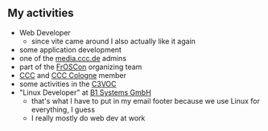 ## My activities

* Web Developer
  * since vite came around I also actually like it again
* some application development 
* one of the [media.ccc.de](https://media.ccc.de/) admins
* part of the [FrOSCon](https://froscon.org/) organizing team
* [CCC](https://www.ccc.de/en/) and [CCC Cologne](https://koeln.ccc.de/) member
* some activities in the [C3VOC](https://c3voc.de/)
* "Linux Developer" at [B1 Systems GmbH](https://www.b1-systems.de/)
  * that's what I have to put in my email footer because we use Linux for everything, I guess
  * I really mostly do web dev at work
